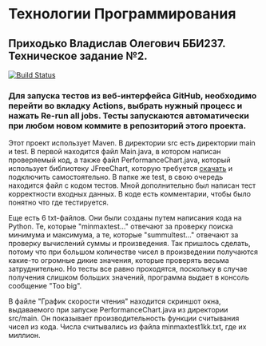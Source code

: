 # Технологии Программирования
## Приходько Владислав Олегович ББИ237. Техническое задание №2.
[![Build Status](https://github.com/voaad/TechProg2/actions/workflows/main.yml/badge.svg)](https://github.com/voaad/TechProg2/actions)
### Для запуска тестов из веб-интерфейса GitHub, необходимо перейти во вкладку Actions, выбрать нужный процесс и нажать Re-run all jobs. Тесты запускаются автоматически при любом новом коммите в репозиторий этого проекта.
Этот проект использует Maven. В директории src есть директории main и test. В первой находится файл Main.java, в котором написан проверяемый код, а также файл PerformanceChart.java, который использует библиотеку JFreeChart, которую требуется [скачать](https://github.com/jfree/jfreechart) и подключить самостоятельно. В папке же test, в свою очередь находится файл с кодом тестов. Мной дополнительно был написан тест корректности входных данных. В коде есть комментарии, чтобы было понятно что где тестируется.

Еще есть 6 txt-файлов. Они были созданы путем написания кода на Python. Те, которые "minmaxtest..." отвечают за проверку поиска минимума и максимума, а те, которые "summultest..." отвечают за проверку вычислений суммы и произведения. Так пришлось сделать, потому что при большом количестве чисел в произведении получаются какие-то огромные дикие значения, которые проверять весьма затруднительно. Но тесты все равно проходятся, поскольку в случае получения слишком больших значений, программа выдает в консоль сообщение "Too big".

В файле "График скорости чтения" находится скриншот окна, выдаваемого при запуске PerformanceChart.java из директории src/main. Он показывает производительность функции считывания чисел из кода. Числа считывались из файла minmaxtest1kk.txt, где их миллион.
